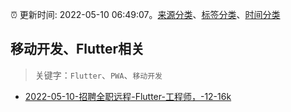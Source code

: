 :alarm_clock: 更新时间: 2022-05-10 06:49:07。[来源分类](../README.md)、[标签分类](../TAGS.md)、[时间分类](../TIMELINE.md)

## 移动开发、Flutter相关


> 关键字：`Flutter`、`PWA`、`移动开发`



- [2022-05-10-招聘全职远程-Flutter-工程师，-12-16k](https://www.v2ex.com/t/851972) 